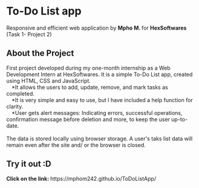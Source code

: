 <h1>To-Do List app</h1>
Responsive and efficient web application by <b> Mpho M. </b>  for <b> HexSoftwares </b> (Task 1- Project 2)
<h2>About the Project</h2>
First project developed during my one-month internship as a Web Development Intern at HexSoftwares. It is a simple To-Do List app, created using HTML, CSS and JavaScript.<br/>
&emsp;*It allows the users to add, update, remove, and mark tasks as completed. <br/>
&emsp;*It is very simple and easy to use, but I have included a help function for clarity.<br/>
&emsp;*User gets alert messages: Indicating errors, successful operations, confirmation message before deletion and more, to keep the user up-to-date. <br/>
<br/>
The data is stored locally using browser storage. A user's taks list data will remain even after the site and/ or the browser is closed.

<h2>Try it out :D </h2>
<b>Click on the link:  </b> https://mphom242.github.io/ToDoListApp/




